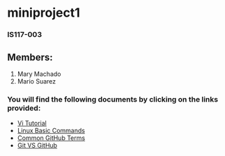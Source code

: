 # miniproject1

### IS117-003
## Members:
1. Mary Machado
2. Mario Suarez


### You will find the following documents by clicking on the links provided:

- [Vi Tutorial](/viTutorial.md)
- [Linux Basic Commands](/linuxCommands.md)
- [Common GitHub Terms](/)
- [Git VS GitHub](/.md)


